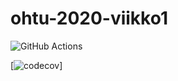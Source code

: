 # ohtu-2020-viikko1

![GitHub Actions](https://github.com/leopekkas/ohtu-2020-viikko1/workflows/Java%20CI%20with%20Gradle/badge.svg)

[![codecov](https://codecov.io/gh/leopekkas/ohtu-2020-viikko1/branch/main/graph/badge.svg?token=9UFAY201FE)]
